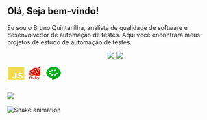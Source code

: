 ## Olá,  Seja bem-vindo! 
Eu sou o Bruno Quintanilha, analista de qualidade de software e desenvolvedor de automação de testes. Aqui você encontrará meus projetos de estudo de automação de testes.
<div align="center">
  <a href="https://github.com/braquintanilha">
  <img height="160em" src="https://github-readme-stats.vercel.app/api?username=braquintanilha&show_icons=true&theme=dracula&include_all_commits=true&count_private=true"/>
  <img height="160em" src="https://github-readme-stats.vercel.app/api/top-langs/?username=braquintanilha&layout=compact&langs_count=7&theme=dracula"/>
</div>
<div style="display: inline_block"><br>
  <img align="center" height="30" width="40" src="https://raw.githubusercontent.com/devicons/devicon/master/icons/javascript/javascript-plain.svg">
  <img align="center" height="30" width="40" src="https://raw.githubusercontent.com/devicons/devicon/master/icons/ruby/ruby-plain-wordmark.svg">
  <img align="center" height="30" width="40" src="https://raw.githubusercontent.com/devicons/devicon/master/icons/cucumber/cucumber-plain.svg">
</div>
  
  ##
 
<div> 
  <a href="https://www.linkedin.com/in/braquintanilha/" target="_blank"><img src="https://img.shields.io/badge/-LinkedIn-%230077B5?style=for-the-badge&logo=linkedin&logoColor=white" target="_blank"></a> 
 
  ![Snake animation](https://github.com/braquintanilha/braquintanilha/blob/output/github-contribution-grid-snake.svg)
 
</div>
